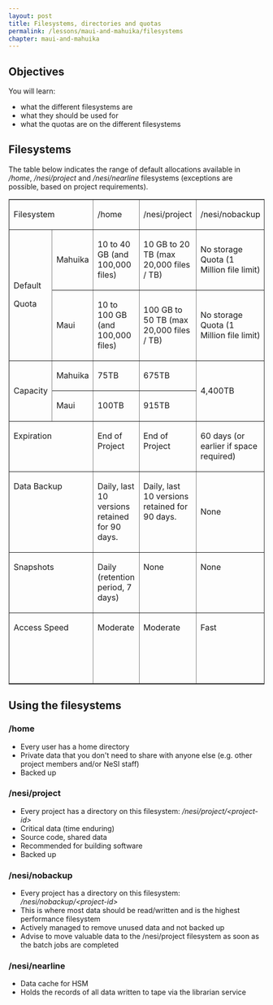 ```yaml
---
layout: post
title: Filesystems, directories and quotas
permalink: /lessons/maui-and-mahuika/filesystems
chapter: maui-and-mahuika
---
```


## Objectives

You will learn:

* what the different filesystems are
* what they should be used for
* what the quotas are on the different filesystems

## Filesystems

The table below indicates the range of default allocations available in
_/home_, _/nesi/project_ and _/nesi/nearline_ filesystems (exceptions are
possible, based on project requirements).

<table border="1" cellspacing="0" cellpadding="0">
    <tbody>
        <tr>
            <td width="144" colspan="2" valign="top">
                <p>
                    Filesystem
                </p>
            </td>
            <td width="115" valign="top">
                <p>
                    /home
                </p>
            </td>
            <td width="115" valign="top">
                <p>
                    /nesi/project
                </p>
            </td>
            <td width="115" valign="top">
                <p>
                    /nesi/nobackup
                </p>
            </td>
            <td width="115" valign="top">
                <p>
                    /nesi/nearline
                </p>
            </td>
        </tr>
        <tr>
            <td width="62" rowspan="2">
                <p>
                    Default
                </p>
                <p>
                    Quota
                </p>
            </td>
            <td width="82">
                <p>
                    Mahuika
                </p>
            </td>
            <td width="115">
                <p>
                    10 to 40 GB (and 100,000 files)
                </p>
            </td>
            <td width="115">
                <p>
                    10 GB to 20 TB (max 20,000 files / TB)
                </p>
            </td>
            <td width="115">
                <p>
                    No storage Quota (1 Million file limit)
                </p>
            </td>
            <td width="115" rowspan="2">
                <p>
                    No Size Limit, 500,000 files, each no smaller than 5 MB
                </p>
            </td>
        </tr>
        <tr>
            <td width="82">
                <p>
                    Maui
                </p>
            </td>
            <td width="115">
                <p>
                    10 to 100 GB (and 100,000 files)
                </p>
            </td>
            <td width="115">
                <p>
                    100 GB to 50 TB (max 20,000 files / TB)
                </p>
            </td>
            <td width="115">
                <p>
                    No storage Quota (1 Million file limit)
                </p>
            </td>
        </tr>
        <tr>
            <td width="62" rowspan="2">
                <p>
                    Capacity
                </p>
            </td>
            <td width="82" valign="top">
                <p>
                    Mahuika
                </p>
            </td>
            <td width="115" valign="top">
                <p>
                    75TB
                </p>
            </td>
            <td width="115" valign="top">
                <p>
                    675TB
                </p>
            </td>
            <td width="115" rowspan="2">
                <p>
                    4,400TB
                </p>
            </td>
            <td width="115" rowspan="2">
                <p>
                    &gt;100 PB (media funded by each project)
                </p>
            </td>
        </tr>
        <tr>
            <td width="82" valign="top">
                <p>
                    Maui
                </p>
            </td>
            <td width="115" valign="top">
                <p>
                    100TB
                </p>
            </td>
            <td width="115" valign="top">
                <p>
                    915TB
                </p>
            </td>
        </tr>
        <tr>
            <td width="144" colspan="2" valign="top">
                <p>
                    Expiration
                </p>
            </td>
            <td width="115" valign="top">
                <p>
                    End of Project
                </p>
            </td>
            <td width="115" valign="top">
                <p>
                    End of Project
                </p>
            </td>
            <td width="115" valign="top">
                <p>
                    60 days (or earlier if space required)
                </p>
            </td>
            <td width="115" valign="top">
                <p>
                    End of Project
                </p>
            </td>
        </tr>
        <tr>
            <td width="144" colspan="2" valign="top">
                <p>
                    Data Backup
                </p>
            </td>
            <td width="115" valign="top">
                <p>
                    Daily, last 10 versions retained for 90 days.
                </p>
            </td>
            <td width="115" valign="top">
                <p>
                    Daily, last 10 versions retained for 90 days.
                </p>
            </td>
            <td width="115">
                <p>
                    None
                </p>
            </td>
            <td width="115" valign="top">
                <p>
                    Replicated to offsite tape library
                </p>
            </td>
        </tr>
        <tr>
            <td width="144" colspan="2" valign="top">
                <p>
                    Snapshots
                </p>
            </td>
            <td width="115" valign="top">
                <p>
                    Daily (retention period, 7 days)
                </p>
            </td>
            <td width="115" valign="top">
                <p>
                    None
                </p>
            </td>
            <td width="115" valign="top">
                <p>
                    None
                </p>
            </td>
            <td width="115" valign="top">
                <p>
                    None
                </p>
            </td>
        </tr>
        <tr>
            <td width="144" colspan="2" valign="top">
                <p>
                    Access Speed
                </p>
            </td>
            <td width="115" valign="top">
                <p>
                    Moderate
                </p>
            </td>
            <td width="115" valign="top">
                <p>
                    Moderate
                </p>
            </td>
            <td width="115" valign="top">
                <p>
                    Fast
                </p>
            </td>
            <td width="115" valign="top">
                <p>
Slow. Only accessible via the Librarian Service.
                </p>
            </td>
        </tr>
    </tbody>
</table>

## Using the filesystems

### /home

* Every user has a home directory
* Private data that you don't need to share with anyone else (e.g. other project members and/or NeSI staff)
* Backed up

### /nesi/project

* Every project has a directory on this filesystem: _/nesi/project/<project-id\>_
* Critical data (time enduring)
* Source code, shared data
* Recommended for building software
* Backed up

### /nesi/nobackup

* Every project has a directory on this filesystem: _/nesi/nobackup/<project-id\>_
* This is where most data should be read/written and is the highest performance filesystem
* Actively managed to remove unused data and not backed up
* Advise to move valuable data to the /nesi/project filesystem as soon as the batch jobs are completed

### /nesi/nearline

* Data cache for HSM
* Holds the records of all data written to tape via the librarian service
